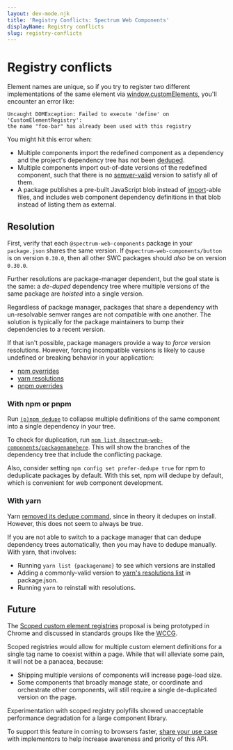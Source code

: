 ```yaml
---
layout: dev-mode.njk
title: 'Registry Conflicts: Spectrum Web Components'
displayName: Registry conflicts
slug: registry-conflicts
---
```


# Registry conflicts

Element names are unique, so if you try to register two different implementations of the same element via [window.customElements](https://developer.mozilla.org/en-US/docs/Web/API/Window/customElements), you'll encounter an error like:

```
Uncaught DOMException: Failed to execute 'define' on 'CustomElementRegistry':
the name "foo-bar" has already been used with this registry
```

You might hit this error when:

-   Multiple components import the redefined component as a dependency and the project's dependency tree has not been [deduped](https://docs.npmjs.com/cli/v9/commands/npm-dedupe?v=true).
-   Multiple components import out-of-date versions of the redefined component, such that there is no [semver-valid](https://docs.npmjs.com/about-semantic-versioning) version to satisfy all of them.
-   A package publishes a pre-built JavaScript blob instead of [import](https://developer.mozilla.org/en-US/docs/web/javascript/reference/statements/import)-able files, and includes web component dependency definitions in that blob instead of listing them as external.

## Resolution

First, verify that each `@spectrum-web-components` package in your `package.json` shares the same version. If `@spectrum-web-components/button` is on version `0.30.0`, then all other SWC packages should _also_ be on version `0.30.0`.

Further resolutions are package-manager dependent, but the goal state is the same: a _de-duped_ dependency tree where multiple versions of the same package are _hoisted_ into a single version.

Regardless of package manager, packages that share a dependency with un-resolvable semver ranges are not compatible with one another. The solution is typically for the package maintainers to bump their dependencies to a recent version.

If that isn't possible, package managers provide a way to _force_ version resolutions. However, forcing incompatible versions is likely to cause undefined or breaking behavior in your application:

-   [npm overrides](https://docs.npmjs.com/cli/v8/configuring-npm/package-json#overrides)
-   [yarn resolutions](https://classic.yarnpkg.com/lang/en/docs/selective-version-resolutions/)
-   [pnpm overrides](https://pnpm.io/package_json#pnpmoverrides)

### With npm or pnpm

Run [`(p)npm dedupe`](https://docs.npmjs.com/cli/v9/commands/npm-dedupe?v=true) to collapse multiple definitions of the same component into a single dependency in your tree.

To check for duplication, run [`npm list @spectrum-web-components/packagenamehere`](https://docs.npmjs.com/cli/v8/commands/npm-ls?v=true). This will show the branches of the dependency tree that include the conflicting package.

Also, consider setting `npm config set prefer-dedupe true` for npm to deduplicate packages by default. With this set, npm will dedupe by default, which is convenient for web component development.

### With yarn

Yarn [removed its dedupe command](https://classic.yarnpkg.com/en/docs/cli/dedupe), since in theory it dedupes on install. However, this does not seem to always be true.

If you are not able to switch to a package manager that can dedupe dependency trees automatically, then you may have to dedupe manually. With yarn, that involves:

-   Running `yarn list {packagename}` to see which versions are installed
-   Adding a commonly-valid version to [yarn's resolutions list](https://classic.yarnpkg.com/lang/en/docs/selective-version-resolutions/) in package.json.
-   Running `yarn` to reinstall with resolutions.

## Future

The [Scoped custom element registries](https://wicg.github.io/webcomponents/proposals/Scoped-Custom-Element-Registries.html) proposal is being prototyped in Chrome and discussed in standards groups like the [WCCG](https://w3c.github.io/webcomponents-cg/2022.html#scoped-element-registries).

Scoped registries would allow for multiple custom element definitions for a single tag name to coexist within a page. While that will alleviate some pain, it will not be a panacea, because:

-   Shipping multiple versions of components will increase page-load size.
-   Some components that broadly manage state, or coordinate and orchestrate other components, will still require a single de-duplicated version on the page.

Experimentation with scoped registry polyfills showed unacceptable performance degradation for a large component library.

To support this feature in coming to browsers faster, [share your use case](https://github.com/WICG/webcomponents/issues/716) with implementors to help increase awareness and priority of this API.
